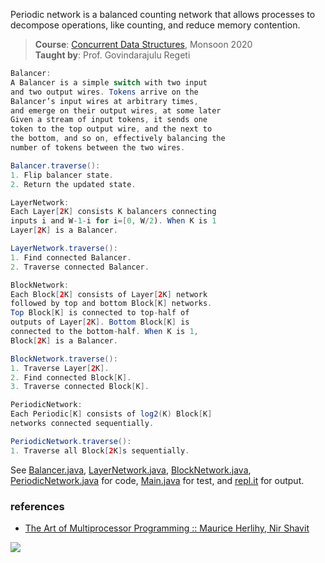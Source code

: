 Periodic network is a balanced counting network
that allows processes to decompose operations, like
counting, and reduce memory contention.

> **Course**: [Concurrent Data Structures], Monsoon 2020\
> **Taught by**: Prof. Govindarajulu Regeti

[Concurrent Data Structures]: https://github.com/iiithf/concurrent-data-structures

```java
Balancer:
A Balancer is a simple switch with two input
and two output wires. Tokens arrive on the
Balancer’s input wires at arbitrary times,
and emerge on their output wires, at some later
Given a stream of input tokens, it sends one
token to the top output wire, and the next to
the bottom, and so on, effectively balancing the
number of tokens between the two wires.

Balancer.traverse():
1. Flip balancer state.
2. Return the updated state.
```

```java
LayerNetwork:
Each Layer[2K] consists K balancers connecting
inputs i and W-1-i for i=[0, W/2). When K is 1
Layer[2K] is a Balancer.

LayerNetwork.traverse():
1. Find connected Balancer.
2. Traverse connected Balancer.
```

```java
BlockNetwork:
Each Block[2K] consists of Layer[2K] network
followed by top and bottom Block[K] networks.
Top Block[K] is connected to top-half of
outputs of Layer[2K]. Bottom Block[K] is
connected to the bottom-half. When K is 1,
Block[2K] is a Balancer.

BlockNetwork.traverse():
1. Traverse Layer[2K].
2. Find connected Block[K].
3. Traverse connected Block[K].
```

```java
PeriodicNetwork:
Each Periodic[K] consists of log2(K) Block[K]
networks connected sequentially.

PeriodicNetwork.traverse():
1. Traverse all Block[2K]s sequentially.
```

See [Balancer.java], [LayerNetwork.java],
[BlockNetwork.java], [PeriodicNetwork.java] for
code, [Main.java] for
test, and [repl.it] for output.

[Balancer.java]: https://repl.it/@wolfram77/periodic-network#Balancer.java
[LayerNetwork.java]: https://repl.it/@wolfram77/periodic-network#LayerNetwork.java
[BlockNetwork.java]: https://repl.it/@wolfram77/periodic-network#BlockNetwork.java
[PeriodicNetwork.java]: https://repl.it/@wolfram77/periodic-network#PeriodicNetwork.java
[Main.java]: https://repl.it/@wolfram77/periodic-network#Main.java
[repl.it]: https://periodic-network.wolfram77.repl.run


### references

- [The Art of Multiprocessor Programming :: Maurice Herlihy, Nir Shavit](https://dl.acm.org/doi/book/10.5555/2385452)

![](https://ga-beacon.deno.dev/G-G1E8HNDZYY:v51jklKGTLmC3LAZ4rJbIQ/github.com/javaf/periodic-network)
